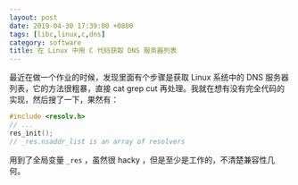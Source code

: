 ```yaml
---
layout: post
date: 2019-04-30 17:39:00 +0800
tags: [libc,linux,c,dns]
category: software
title: 在 Linux 中用 C 代码获取 DNS 服务器列表
---
```


最近在做一个作业的时候，发现里面有个步骤是获取 Linux 系统中的 DNS 服务器列表，它的方法很粗暴，直接 cat grep cut 再处理。我就在想有没有完全代码的实现，然后搜了一下，果然有：

```c++
#include <resolv.h>
// ...
res_init();
// _res.nsaddr_list is an array of resolvers
```

用到了全局变量 `_res` ，虽然很 hacky ，但是至少是工作的，不清楚兼容性几何。
